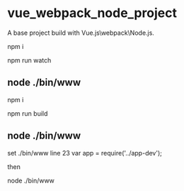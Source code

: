 # vue_webpack_node_project
A base project build with Vue.js\webpack\Node.js.


npm i

npm run watch

node ./bin/www
-------------------------------------------------------
npm i

npm run build

node ./bin/www
------------------------------------------------------

set ./bin/www line 23 
var app = require('../app-dev');

then

node ./bin/www
